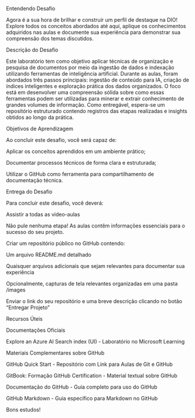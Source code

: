 Entendendo Desafio

Agora é a sua hora de brilhar e construir um perfil de destaque na DIO! Explore todos os conceitos abordados até aqui, aplique os conhecimentos adquiridos nas aulas e documente sua experiência para demonstrar sua compreensão dos temas discutidos.

Descrição do Desafio

Este laboratório tem como objetivo aplicar técnicas de organização e pesquisa de documentos por meio da ingestão de dados e indexação utilizando ferramentas de inteligência artificial. Durante as aulas, foram abordados três passos principais: ingestão de conteúdo para IA, criação de índices inteligentes e exploração prática dos dados organizados. O foco está em desenvolver uma compreensão sólida sobre como essas ferramentas podem ser utilizadas para minerar e extrair conhecimento de grandes volumes de informação. Como entregável, espera-se um repositório estruturado contendo registros das etapas realizadas e insights obtidos ao longo da prática.

Objetivos de Aprendizagem

Ao concluir este desafio, você será capaz de:

Aplicar os conceitos aprendidos em um ambiente prático;

Documentar processos técnicos de forma clara e estruturada;

Utilizar o GitHub como ferramenta para compartilhamento de documentação técnica.

Entrega do Desafio

Para concluir este desafio, você deverá:

Assistir a todas as vídeo-aulas

Não pule nenhuma etapa! As aulas contêm informações essenciais para o sucesso do seu projeto.

Criar um repositório público no GitHub contendo:

Um arquivo README.md detalhado

Quaisquer arquivos adicionais que sejam relevantes para documentar sua experiência

Opcionalmente, capturas de tela relevantes organizadas em uma pasta /images

Enviar o link do seu repositório e uma breve descrição clicando no botão “Entregar Projeto”

Recursos Úteis

Documentações Oficiais

Explore an Azure AI Search index (UI) - Laboratório no Microsoft Learning

Materiais Complementares sobre GitHub

GitHub Quick Start - Repositório com Link para Aulas de Git e GitHub

GitBook: Formação GitHub Certification - Material textual sobre GitHub

Documentação do GitHub - Guia completo para uso do GitHub

GitHub Markdown - Guia específico para Markdown no GitHub

Bons estudos!

